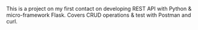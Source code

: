 This is a project on my first contact on developing REST API with Python & micro-framework Flask.
Covers CRUD operations & test with Postman and curl.
